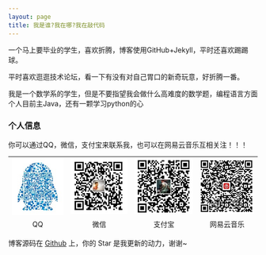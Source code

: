 ```yaml
---
layout: page
title: 我是谁?我在哪?我在敲代码 
---
```


一个马上要毕业的学生，喜欢折腾，博客使用GitHub+Jekyll，平时还喜欢踢踢球。
<p>
平时喜欢逛逛技术论坛，看一下有没有对自己胃口的新奇玩意，好折腾一番。
<p>
我是一个数学系的学生，但是不要指望我会做什么高难度的数学题，编程语言方面个人目前主Java，还有一颗学习python的心

<p>

<h3> 个人信息 </h3>  
你可以通过QQ，微信，支付宝来联系我，也可以在网易云音乐互相关注！！！
<p>
<table width="auto" height="150px" cellpadding="0" cellspacing="0" align="center">
<tr>
<td ><img src="images/qq.JPG" /></td>
<td ><img src="images/wx.JPG" /></td>
<td><img src="images/zfb.JPG" /></td>
<td ><img src="images/wyy.jpg" /></td>
</tr>
<tr style="text-align:center">
<td>QQ</td>
<td>微信</td>
<td>支付宝</td>
<td>网易云音乐</td>
</tr>
</table>



博客源码在 <a target="_blank" href='https://github.com/cr1753343566/cr1753343566.github.io/'>Github</a> 上，你的 Star 是我更新的动力，谢谢~










